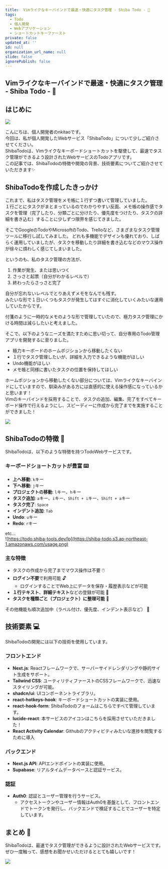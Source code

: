 ```yaml
---
title:  Vimライクなキーバインドで最速・快適にタスク管理 - Shiba Todo - 🚀
tags:
  - Todo
  - 個人開発
  - Webアプリケーション
  - ショートカットキーファースト 
private: false
updated_at: ''
id: null
organization_url_name: null
slide: false
ignorePublish: false
---
```


## Vimライクなキーバインドで最速・快適にタスク管理 - Shiba Todo - 🚀

## はじめに

![](https://shiba-todo.s3.ap-northeast-1.amazonaws.com/og.png)

こんにちは、個人開発者のnkitaoです。  
今回は、私が個人開発したWebサービス「ShibaTodo」について少しご紹介させてください。  
ShibaTodoは、Vimライクなキーボードショートカットを駆使して、最速でタスク管理ができるよう設計されたWebサービスのTodoアプリです。  
この記事では、ShibaTodoの特徴や開発の背景、技術要素についてご紹介させていただきます✨  

## ShibaTodoを作成したきっかけ 

これまで、私はタスク管理をメモ帳に１行ずつ書いて管理していました。  
１行ごとにタスクがまとまっているのでわかりやすい反面、メモ帳の操作感でタスクを管理（完了したり、分類ごとに分けたり、優先度をつけたり、タスクの詳細を書き込む）することに少しずつ限界を感じてきました。

そこでGoogleのTodoやMicrosoftのTodo、Trelloなど、さまざまなタスク管理ツールに移行し試してみました。 
どれも多機能でデザインも優れており、しばらく運用していましたが、タスクを移動したり詳細を書き込むなどのマウス操作が徐々に煩わしく感じてしまいました。

というのも、私のタスク管理の方法が、
1. 作業が発生、または思いつく
2. さっさと起票（自分がわかるレベルで）
3. 終わったらさっさと完了

自分が忘れないレベルでとりあえずメモをなんでも残す。  
みたいな形で１日いくつもタスクが発生してはすぐに消化していくみたいな運用していたからです。  

付箋のように一時的なメモのような形で管理していたので、極力タスク管理にかける時間は減らしたいと考えました。

そこで、以下のようなニーズを満たすために思い切って、自分専用のTodo管理アプリを開発するに至りました。

* 極力キーボードのホームポジションから移動したくない
* １行でタスク管理したいが、詳細を入力できるような機能がほしい
* Undo機能がほしい
* メモ帳と同様に書いたタスクの位置を保持してほしい

ホームポジションから移動したくない部分については、Vimライクなキーバインドにしていますので、馴染みがある方には直感的に使える操作感になっているかと思います！  
Vimのキーバインドを採用することで、タスクの追加、編集、完了をすべてキーボード操作で行えるようにし、スピーディーに作成から完了までを実施することができました！  

![](https://shiba-todo.s3.ap-northeast-1.amazonaws.com/short_usage.png)


## ShibaTodoの特徴 🌟

ShibaTodoは、以下のような特徴を持つTodoWebサービスです。

### キーボードショートカットが豊富 ⌨️

- **上へ移動**: `k`キー  
- **下へ移動**: `j`キー  
- **プロジェクトの移動**: `l`キー、`h`キー  
- **タスク追加**: `a`キー、`i`キー、`Shift + i`キー、`Shift + a`キー  
- **タスク完了**: `Space`  
- **インデント追加**: `Tab`  
- **Undo**: `u`キー  
- **Redo**: `r`キー  

etc...  
![https://todo.shiba-tools.dev/lp](https://shiba-todo.s3.ap-northeast-1.amazonaws.com/usage.png)

### 主な特徴

- タスクの作成から完了までマウス操作は不要 🖱️ 
- **ログイン不要**で利用可能 🔓  
  - ログインすることでWeb上にデータを保存・履歴表示などが可能  
- **１行テキスト**、**詳細テキスト**などの登録が可能 📝  
- **タスクを種類ごと（プロジェクト）に整理可能** 📂  

その他機能も順次追加中（ラベル付け、優先度、インデント表示など） 🔧  


## 技術要素 💻

ShibaTodoの開発には以下の技術を使用しています。

### フロントエンド

- **Next.js**: Reactフレームワークで、サーバーサイドレンダリングや静的サイト生成をサポート。  
- **Tailwind CSS**: ユーティリティファーストのCSSフレームワークで、迅速なスタイリングが可能。  
- **shadcn/ui**: UIコンポーネントライブラリ。  
- **react-hotkeys-hook**: キーボードショートカットの実装に使用。  
- **react-hook-form**: ShibaTodoのフォームはこちらですべて管理しています。
- **lucide-react**: 本サービスのアイコンはこちらを採用させていただきました！
- **React Activity Calendar**: Githubのアクティビティみたいな進捗を閲覧するために導入 

### バックエンド

- **Next.js API**: APIエンドポイントの実装に使用。  
- **Supabase**: リアルタイムデータベースと認証サービス。  

### 認証

- **Auth0**: 認証とユーザー管理を行うサービス。  
  - アクセストークンやユーザー情報はAuth0を基盤として、フロントエンドでトークンを発行し、バックエンドで検証することでユーザーを特定しています。  


## まとめ 🏁

ShibaTodoは、最速でタスク管理ができるように設計されたWebサービスです。  
ぜひ一度触って、感想をお聞かせいただけるととても嬉しいです！

![](https://shiba-todo.s3.ap-northeast-1.amazonaws.com/service_image.png)